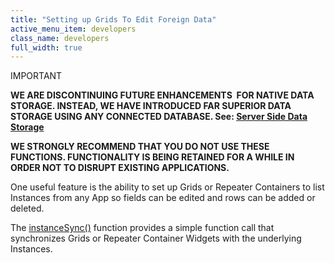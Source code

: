 ```yaml
---
title: "Setting up Grids To Edit Foreign Data"
active_menu_item: developers
class_name: developers
full_width: true
---
```



IMPORTANT

**WE ARE DISCONTINUING FUTURE ENHANCEMENTS  FOR NATIVE DATA STORAGE. INSTEAD, WE HAVE INTRODUCED FAR SUPERIOR DATA STORAGE USING ANY CONNECTED DATABASE. See: [Server Side Data Storage](../../../../../data-storage/server-side-data-storage/)**

**WE STRONGLY RECOMMEND THAT YOU DO NOT USE THESE FUNCTIONS. FUNCTIONALITY IS BEING RETAINED FOR A WHILE IN ORDER NOT TO DISRUPT EXISTING APPLICATIONS.**

One useful feature is the ability to set up Grids or Repeater Containers to list Instances from any App so fields can be edited and rows can be added or deleted.

The [instanceSync()](../../../../../scripting-apis/client-api/instance-data-functions/instancesync) function provides a simple function call that synchronizes Grids or Repeater Container Widgets with the underlying Instances.


